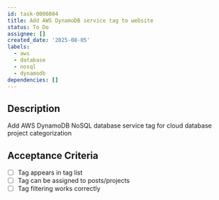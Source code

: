 ```yaml
---
id: task-0000804
title: Add AWS DynamoDB service tag to website
status: To Do
assignee: []
created_date: '2025-08-05'
labels:
  - aws
  - database
  - nosql
  - dynamodb
dependencies: []
---
```


## Description

Add AWS DynamoDB NoSQL database service tag for cloud database project categorization

## Acceptance Criteria

- [ ] Tag appears in tag list
- [ ] Tag can be assigned to posts/projects
- [ ] Tag filtering works correctly
